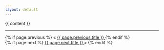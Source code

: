 ```yaml
---
layout: default
---
```


{{ content }}

<hr>

<section class="page-navigation">
  <div class="previous-page">
    {% if page.previous %}
        &laquo; 
        <a href="{{ page.previous.url }}">
          {{ page.previous.title }}
        </a>
    {% endif %}
  </div>
  
  <div class="next-page">
    {% if page.next %}
      <a href="{{ page.next.url }}">
        {{ page.next.title }}
      </a>
      &raquo;
    {% endif %}
  </div>
</section>
